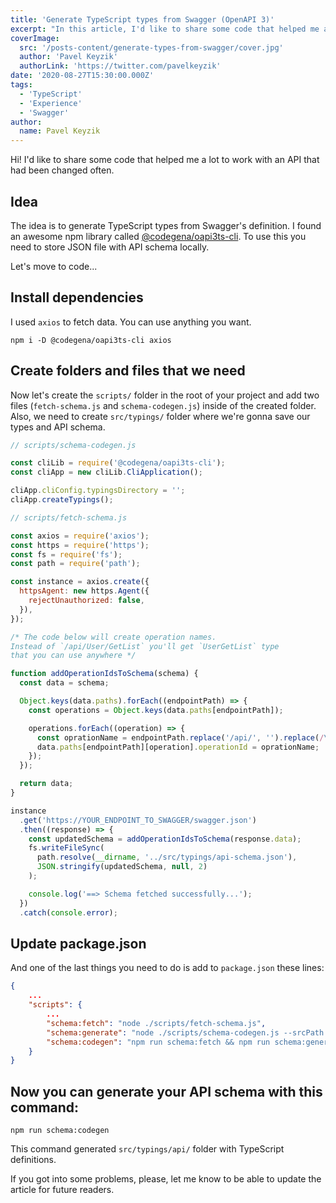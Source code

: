 ```yaml
---
title: 'Generate TypeScript types from Swagger (OpenAPI 3)'
excerpt: "In this article, I'd like to share some code that helped me a lot to work with an API that had been changed often"
coverImage:
  src: '/posts-content/generate-types-from-swagger/cover.jpg'
  author: 'Pavel Keyzik'
  authorLink: 'https://twitter.com/pavelkeyzik'
date: '2020-08-27T15:30:00.000Z'
tags:
  - 'TypeScript'
  - 'Experience'
  - 'Swagger'
author:
  name: Pavel Keyzik
---
```


Hi! I'd like to share some code that helped me a lot to work with an API that had been changed often.

## Idea

The idea is to generate TypeScript types from Swagger's definition. I found an awesome npm library called [@codegena/oapi3ts-cli](https://www.npmjs.com/package/@codegena/oapi3ts-cli). To use this you need to store JSON file with API schema locally.

Let's move to code...

## Install dependencies

I used `axios` to fetch data. You can use anything you want.

```shell
npm i -D @codegena/oapi3ts-cli axios
```

## Create folders and files that we need

Now let's create the `scripts/` folder in the root of your project and add two files (`fetch-schema.js` and `schema-codegen.js`) inside of the created folder. Also, we need to create `src/typings/` folder where we're gonna save our types and API schema.

```js
// scripts/schema-codegen.js

const cliLib = require('@codegena/oapi3ts-cli');
const cliApp = new cliLib.CliApplication();

cliApp.cliConfig.typingsDirectory = '';
cliApp.createTypings();
```

```js
// scripts/fetch-schema.js

const axios = require('axios');
const https = require('https');
const fs = require('fs');
const path = require('path');

const instance = axios.create({
  httpsAgent: new https.Agent({
    rejectUnauthorized: false,
  }),
});

/* The code below will create operation names.
Instead of `/api/User/GetList` you'll get `UserGetList` type
that you can use anywhere */

function addOperationIdsToSchema(schema) {
  const data = schema;

  Object.keys(data.paths).forEach((endpointPath) => {
    const operations = Object.keys(data.paths[endpointPath]);

    operations.forEach((operation) => {
      const oprationName = endpointPath.replace('/api/', '').replace(/\//g, '');
      data.paths[endpointPath][operation].operationId = oprationName;
    });
  });

  return data;
}

instance
  .get('https://YOUR_ENDPOINT_TO_SWAGGER/swagger.json')
  .then((response) => {
    const updatedSchema = addOperationIdsToSchema(response.data);
    fs.writeFileSync(
      path.resolve(__dirname, '../src/typings/api-schema.json'),
      JSON.stringify(updatedSchema, null, 2)
    );

    console.log('==> Schema fetched successfully...');
  })
  .catch(console.error);
```

## Update package.json

And one of the last things you need to do is add to `package.json` these lines:

```json
{
    ...
    "scripts": {
        ...
        "schema:fetch": "node ./scripts/fetch-schema.js",
        "schema:generate": "node ./scripts/schema-codegen.js --srcPath ./src/typings/api-schema.json --destPath ./src/typings/api --separatedFiles false",
        "schema:codegen": "npm run schema:fetch && npm run schema:generate:api"
    }
}
```

## Now you can generate your API schema with this command:

```shell
npm run schema:codegen
```

This command generated `src/typings/api/` folder with TypeScript definitions.

If you got into some problems, please, let me know to be able to update the article for future readers.
